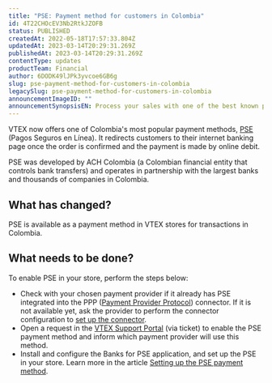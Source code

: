 ```yaml
---
title: "PSE: Payment method for customers in Colombia"
id: 4T22CHOcEV3Nb2RtkJZOFB
status: PUBLISHED
createdAt: 2022-05-18T17:57:33.804Z
updatedAt: 2023-03-14T20:29:31.269Z
publishedAt: 2023-03-14T20:29:31.269Z
contentType: updates
productTeam: Financial
author: 6DODK49lJPk3yvcoe6GB6g
slug: pse-payment-method-for-customers-in-colombia
legacySlug: pse-payment-method-for-customers-in-colombia
announcementImageID: ""
announcementSynopsisEN: Process your sales with one of the best known payment methods in Colombia.
---
```


VTEX now offers one of Colombia's most popular payment methods, [PSE](https://www.pse.com.co/empresa) (Pagos Seguros en Línea). It redirects customers to their internet banking page once the order is confirmed and the payment is made by online debit.

PSE was developed by ACH Colombia (a Colombian financial entity that controls bank transfers) and operates in partnership with the largest banks and thousands of companies in Colombia.

## What has changed?

PSE is available as a payment method in VTEX stores for transactions in Colombia.

##  What needs to be done?

To enable PSE in your store, perform the steps below:
- Check with your chosen payment provider if it already has PSE integrated into the PPP ([Payment Provider Protocol](https://help.vtex.com/en/tutorial/payment-provider-protocol--RdsT2spdq80MMwwOeEq0m)) connector. If it is not available yet, ask the provider to perform the connector configuration to [set up the connector](https://developers.vtex.com/docs/guides/pse-payment-method).
- Open a request in the [VTEX Support Portal](https://help.vtex.com/support) (via ticket) to enable the PSE payment method and inform which payment provider will use this method.
- Install and configure the Banks for PSE application, and set up the PSE in your store. Learn more in the article [Setting up the PSE payment method](https://help.vtex.com/en/tutorial/setting-up-payments-with-pse--7dRChubn7TqdEyWrHQEQp6).

